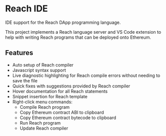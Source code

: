 # Reach IDE

IDE support for the Reach DApp programming language.

This project implements a Reach language server and VS Code extension to help with writing Reach programs that can be deployed onto Ethereum.

## Features

- Auto setup of Reach compiler
- Javascript syntax support
- Live diagnostic highlighting for Reach compile errors without needing to save the file
- Quick fixes with suggestions provided by Reach compiler
- Hover documentation for all Reach statements
- Snippet insertion for Reach template
- Right-click menu commands:
    - Compile Reach program
    - Copy Ethereum contract ABI to clipboard
    - Copy Ethereum contract bytecode to clipboard
    - Run Reach program
    - Update Reach compiler
